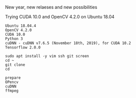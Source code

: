 New year, new relaeses and new possibilities

Trying CUDA 10.0 and OpenCV 4.2.0 on Ubuntu 18.04
```
Ubuntu 18.04.4
OpenCV 4.2.0
CUDA 10.0
Python 3
cuDNN - cuDNN v7.6.5 (November 18th, 2019), for CUDA 10.2
Tensorflow 2.0.0
```


```
sudo apt install -y vim ssh git screen
cd ~
git clone 
cd 

prepare
OPencv
cuDNN
ffmpeg

```
